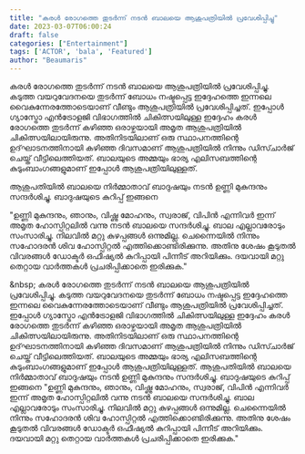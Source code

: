 ```yaml
---
title: "കരൾ രോഗത്തെ തുടർന്ന് നടൻ ബാലയെ ആശുപത്രിയിൽ പ്രവേശിപ്പിച്ചു"
date: 2023-03-07T06:00:24
draft: false
categories: ["Entertainment"]
tags: ['ACTOR', 'bala', 'Featured']
author: "Beaumaris"
---
```


കരൾ രോഗത്തെ തുടർന്ന് നടൻ ബാലയെ ആശുപത്രിയിൽ പ്രവേശിപ്പിച്ചു. കടുത്ത വയറുവേദനയെ തുടർന്ന് ബോധം നഷ്ടപ്പെട്ട ഇദ്ദേഹത്തെ ഇന്നലെ വൈകുന്നേരത്തോടെയാണ് വീണ്ടും ആശുപത്രിയിൽ പ്രവേശിപ്പിച്ചത്. ഇപ്പോൾ ഗ്യാസ്ട്രോ എൻട്രോളജി വിഭാഗത്തിൽ ചികിത്സയിലുള്ള ഇദ്ദേഹം കരൾ രോഗത്തെ തുടർന്ന് കഴിഞ്ഞ ഒരാഴ്ചയായി അമൃത ആശുപത്രിയിൽ ചികിത്സയിലായിരുന്നു. അതിനിടയിലാണ് ഒരു സ്ഥാപനത്തിന്റെ ഉദ്‌ഘാടനത്തിനായി കഴിഞ്ഞ ദിവസമാണ് ആശുപത്രിയിൽ നിന്നും ഡിസ്ചാർജ് ചെയ്ത് വീട്ടിലെത്തിയത്. ബാലയുടെ അമ്മയും ഭാര്യ എലിസബത്തിന്റെ കുടുംബാംഗങ്ങളുമാണ് ഇപ്പോൾ ആശുപത്രിയിലുള്ളത്.

ആശുപതിയിൽ ബാലയെ നിർമ്മാതാവ് ബാദുഷയും നടൻ ഉണ്ണി മുകുന്ദനും സന്ദർശിച്ചു. ബാദുഷയുടെ കുറിപ്പ് ഇങ്ങനെ

"ഉണ്ണി മുകുന്ദനും, ഞാനും, വിഷ്ണു മോഹനും, സ്വരാജ്, വിപിൻ എന്നിവർ ഇന്ന് അമൃത ഹോസ്പിറ്റലിൽ വന്നു നടൻ ബാലയെ സന്ദർശിച്ചു. ബാല എല്ലാവരോടും സംസാരിച്ചു. നിലവിൽ മറ്റു കുഴപ്പങ്ങൾ ഒന്നുമില്ല. ചെന്നൈയിൽ നിന്നും സഹോദരൻ ശിവ ഹോസ്പിറ്റൽ എത്തിക്കൊണ്ടിരിക്കുന്നു. അതിനു ശേഷം കൂടുതൽ വിവരങ്ങൾ ഡോക്ടർ ഒഫീഷ്യൽ കുറിപ്പായി പിന്നീട് അറിയിക്കും. ദയവായി മറ്റു തെറ്റായ വാർത്തകൾ പ്രചരിപ്പിക്കാതെ ഇരിക്കുക."

&amp;nbsp;
കരൾ രോഗത്തെ തുടർന്ന് നടൻ ബാലയെ ആശുപത്രിയിൽ പ്രവേശിപ്പിച്ചു. കടുത്ത വയറുവേദനയെ തുടർന്ന് ബോധം നഷ്ടപ്പെട്ട ഇദ്ദേഹത്തെ ഇന്നലെ വൈകുന്നേരത്തോടെയാണ് വീണ്ടും ആശുപത്രിയിൽ പ്രവേശിപ്പിച്ചത്. ഇപ്പോൾ ഗ്യാസ്ട്രോ എൻട്രോളജി വിഭാഗത്തിൽ ചികിത്സയിലുള്ള ഇദ്ദേഹം കരൾ രോഗത്തെ തുടർന്ന് കഴിഞ്ഞ ഒരാഴ്ചയായി അമൃത ആശുപത്രിയിൽ ചികിത്സയിലായിരുന്നു. അതിനിടയിലാണ് ഒരു സ്ഥാപനത്തിന്റെ ഉദ്‌ഘാടനത്തിനായി കഴിഞ്ഞ ദിവസമാണ് ആശുപത്രിയിൽ നിന്നും ഡിസ്ചാർജ് ചെയ്ത് വീട്ടിലെത്തിയത്. ബാലയുടെ അമ്മയും ഭാര്യ എലിസബത്തിന്റെ കുടുംബാംഗങ്ങളുമാണ് ഇപ്പോൾ ആശുപത്രിയിലുള്ളത്. ആശുപതിയിൽ ബാലയെ നിർമ്മാതാവ് ബാദുഷയും നടൻ ഉണ്ണി മുകുന്ദനും സന്ദർശിച്ചു. ബാദുഷയുടെ കുറിപ്പ് ഇങ്ങനെ "ഉണ്ണി മുകുന്ദനും, ഞാനും, വിഷ്ണു മോഹനും, സ്വരാജ്, വിപിൻ എന്നിവർ ഇന്ന് അമൃത ഹോസ്പിറ്റലിൽ വന്നു നടൻ ബാലയെ സന്ദർശിച്ചു. ബാല എല്ലാവരോടും സംസാരിച്ചു. നിലവിൽ മറ്റു കുഴപ്പങ്ങൾ ഒന്നുമില്ല. ചെന്നൈയിൽ നിന്നും സഹോദരൻ ശിവ ഹോസ്പിറ്റൽ എത്തിക്കൊണ്ടിരിക്കുന്നു. അതിനു ശേഷം കൂടുതൽ വിവരങ്ങൾ ഡോക്ടർ ഒഫീഷ്യൽ കുറിപ്പായി പിന്നീട് അറിയിക്കും. ദയവായി മറ്റു തെറ്റായ വാർത്തകൾ പ്രചരിപ്പിക്കാതെ ഇരിക്കുക." &nbsp;
